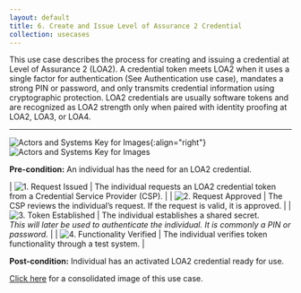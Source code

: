 ```yaml
---
layout: default
title: 6. Create and Issue Level of Assurance 2 Credential
collection: usecases
---
```


This use case describes the process for creating and issuing a credential at Level of Assurance 2 (LOA2).
A credential token meets LOA2 when it uses a single factor for authentication (See Authentication use case), mandates a strong PIN or password, and only transmits credential information using cryptographic protection.
LOA2 credentials are usually software tokens and are recognized as LOA2 strength only when paired with identity proofing at LOA2, LOA3, or LOA4.

---

![Actors and Systems Key for Images](../../img/usecases/clabelissuance.png){:align="right"}
![Actors and Systems Key for Images](../../img/usecases/createloa2key.png)

**Pre-condition:** An individual has the need for an LOA2 credential.

| ![1. Request Issued](../../img/usecases/createloa2s1.png)  | The individual requests an LOA2 credential token from a Credential Service Provider (CSP).  |
| ![2. Request Approved](../../img/usecases/createloa2s2.png)  | The CSP reviews the individual’s request. If the request is valid, it is approved.  |
| ![3. Token Established](../../img/usecases/createloa2s3.png)  | The individual establishes a shared secret. <br/><em> This will later be used to authenticate the individual. It is commonly a PIN or password.</em>  |
| ![4. Functionality Verified](../../img/usecases/createloa2s4.png)  | The individual verifies token functionality through a test system.  |

**Post-condition:** Individual has an activated LOA2 credential ready for use.

[Click here](../../img/LOA2Cred.png) for a consolidated image of this use case.
